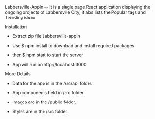 ﻿Labbersville-Appln
-- It is a single page React application displaying the ongoing projects of Labbersville City, it alos lists the Popular tags and Trending ideas

Installation

* Extract zip file Labbersville-appln

* Use $ npm install to download and install required packages

* then $ npm start to start the server

* App will run on http://localhost:3000

More Details

* Data for the app is in the /src/api folder.

* App components held in /src folder.

* Images are in the /public folder.

* Styles are in the /src folder.
